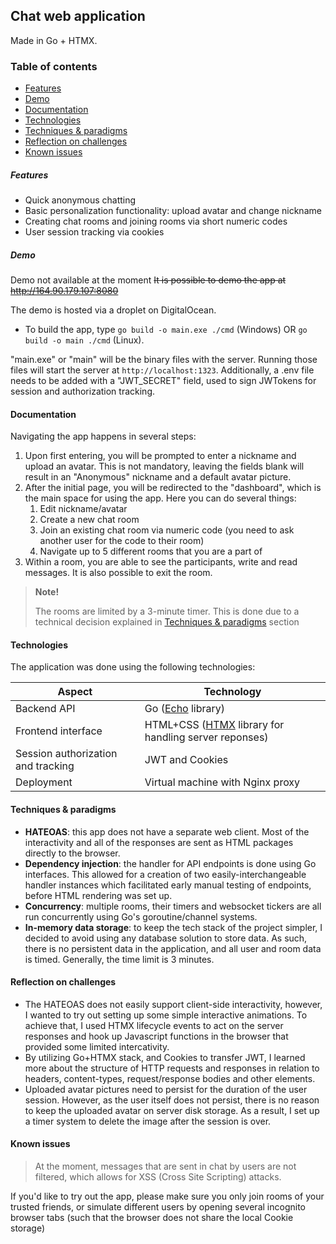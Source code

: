 ## Chat web application

Made in Go + HTMX.

### Table of contents

- [Features](#features)
- [Demo](#demo)
- [Documentation](#documentation)
- [Technologies](#technologies)
- [Techniques & paradigms](#techniques--paradigms)
- [Reflection on challenges](#reflection-on-challenges)
- [Known issues](#known-issues)

##### **Features**

- Quick anonymous chatting
- Basic personalization functionality: upload avatar and change nickname
- Creating chat rooms and joining rooms via short numeric codes
- User session tracking via cookies

##### **Demo**

Demo not available at the moment
~~It is possible to demo the app at http://164.90.179.107:8080~~

The demo is hosted via a droplet on DigitalOcean.

- To build the app, type `go build -o main.exe ./cmd` (Windows) OR `go build -o main ./cmd` (Linux).

"main.exe" or "main" will be the binary files with the server. Running those files will start the server at `http://localhost:1323`.
Additionally, a .env file needs to be added with a "JWT_SECRET" field, used to sign JWTokens for session and authorization tracking.

#### Documentation

Navigating the app happens in several steps:

1. Upon first entering, you will be prompted to enter a nickname and upload an avatar. This is not mandatory, leaving the fields blank will result in an "Anonymous" nickname and a default avatar picture.
2. After the initial page, you will be redirected to the "dashboard", which is the main space for using the app. Here you can do several things:
   1. Edit nickname/avatar
   2. Create a new chat room
   3. Join an existing chat room via numeric code (you need to ask another user for the code to their room)
   4. Navigate up to 5 different rooms that you are a part of
3. Within a room, you are able to see the participants, write and read messages. It is also possible to exit the room.

> **Note!**
>
> The rooms are limited by a 3-minute timer. This is done due to a technical decision explained in [Techniques & paradigms](#techniques--paradigms) section

#### Technologies

The application was done using the following technologies:

| Aspect                             | Technology                                                               |
| ---------------------------------- | ------------------------------------------------------------------------ |
| Backend API                        | Go ([Echo](https://echo.labstack.com) library)                           |
| Frontend interface                 | HTML+CSS ([HTMX](https://htmx.org) library for handling server reponses) |
| Session authorization and tracking | JWT and Cookies                                                          |
| Deployment                         | Virtual machine with Nginx proxy                                         |

#### Techniques & paradigms

- **HATEOAS**: this app does not have a separate web client. Most of the interactivity and all of the responses are sent as HTML packages directly to the browser.
- **Dependency injection**: the handler for API endpoints is done using Go interfaces. This allowed for a creation of two easily-interchangeable handler instances which facilitated early manual testing of endpoints, before HTML rendering was set up.
- **Concurrency**: multiple rooms, their timers and websocket tickers are all run concurrently using Go's goroutine/channel systems.
- **In-memory data storage**: to keep the tech stack of the project simpler, I decided to avoid using any database solution to store data. As such, there is no persistent data in the application, and all user and room data is timed. Generally, the time limit is 3 minutes.

#### Reflection on challenges

- The HATEOAS does not easily support client-side interactivity, however, I wanted to try out setting up some simple interactive animations. To achieve that, I used HTMX lifecycle events to act on the server responses and hook up Javascript functions in the browser that provided some limited intercativity.
- By utilizing Go+HTMX stack, and Cookies to transfer JWT, I learned more about the structure of HTTP requests and responses in relation to headers, content-types, request/response bodies and other elements.
- Uploaded avatar pictures need to persist for the duration of the user session. However, as the user itself does not persist, there is no reason to keep the uploaded avatar on server disk storage. As a result, I set up a timer system to delete the image after the session is over.

#### Known issues

> At the moment, messages that are sent in chat by users are not filtered, which allows for XSS (Cross Site Scripting) attacks.

If you'd like to try out the app, please make sure you only join rooms of your trusted friends, or simulate different users by opening several incognito browser tabs (such that the browser does not share the local Cookie storage)
